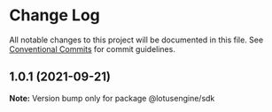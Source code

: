 # Change Log

All notable changes to this project will be documented in this file.
See [Conventional Commits](https://conventionalcommits.org) for commit guidelines.

## 1.0.1 (2021-09-21)

**Note:** Version bump only for package @lotusengine/sdk
